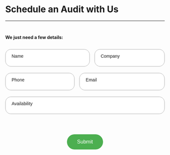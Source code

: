 # Schedule an Audit with Us

---

<style>
.input-container {
    position: relative;
    width: 100%;
    height: 55px;
    margin-bottom: 20px; /* Add this line to increase the space between input fields */
}

.input-container.filled .input-label {
    top: 10%;
    font-size: 12px;
}

.input-container input:valid + .input-label,
.input-container:focus-within .input-label {
    top: 10%;
    font-size: 12px;
}

.styled-input {
    width: 100%;
    height: 100%;
    padding: 20px 20px 10px 20px; /* Add top padding and remove bottom padding */
    box-sizing: border-box;
    border: 1px solid darkgrey;
    border-radius: 18px;
    font-size: 16px;
    font-family: Arial, sans-serif !important;
    color: black;
    font-weight: 100;
}

.input-label {
    position: absolute;
    left: 20px;
    top: 30%;
    transform: translateY(-10%);
    transition: 0.2s ease;
    font-family: Arial, sans-serif; /* Set the font for the label */
    font-weight: 100; /* Make the text thinner */
}

.input-container:focus-within .input-label {
    top: 10%; /* Adjust this value to control the label's final position */
    font-size: 12px;
}
</style>

<div style="padding-top: 15px;"></div>

**We just need a few details:**

<div style="padding-top: 15px;"></div>
<div style="display: flex;"><div style="flex: 60%; padding-left: 0px;">

<div class="input-container">
    <input type="text" id="name" name="name" class="styled-input" required>
    <label for="name" class="input-label">Name</label>
</div>

</div><div style="flex: 50%; padding-left: 15px;">

<div class="input-container">
    <input type="text" id="company" name="company" class="styled-input" required>
    <label for="company" class="input-label">Company</label>
</div>

</div></div>
<div style="display: flex;"><div style="flex: 40%; padding-left: 0px;">

<div class="input-container">
    <input type="tel" id="phone" name="phone" class="styled-input" required>
    <label for="phone" class="input-label">Phone</label>
</div>

</div><div style="flex: 50%; padding-left: 15px;">

<div class="input-container">
    <input type="email" id="email" name="email" class="styled-input" required>
    <label for="email" class="input-label">Email</label>
</div>

</div></div>

<div class="input-container">
    <input type="text" id="availability" name="availability" class="styled-input" required>
    <label for="availability" class="input-label">Availability</label>
</div>

<div id="button-container" style="padding-top: 40px; padding-bottom: 300px;">
    <button type="submit" class="submit-button" id="submit-button" onclick="submitForm()">Submit</button>
</div>


<style>
#button-container {
    display: flex; /* Use flexbox */
    justify-content: center; /* Center horizontally */
    align-items: center; /* Center vertically */
}

#submit-button {
    background-color: #4CAF50; /* Green background */
    border: none; /* Remove border */
    color: white; /* White text */
    padding: 15px 32px; /* Add some padding */
    text-align: center; /* Center the text */
    text-decoration: none; /* Remove underline */
    display: inline-block;
    font-size: 16px;
    margin: 4px 2px;
    cursor: pointer; /* Change cursor to pointer when hovering over the button */
    transition-duration: 0.4s; /* Add transition effect */
    border-radius: 25px; /* Add rounded corners */
}

#submit-button:hover {
    background-color: #4eb952; /* Lighter green background when hovering over the button */
}
</style>

<script>
function submitForm() {
    const name = document.getElementById('name').value;
    const company = document.getElementById('company').value;
    const phone = document.getElementById('phone').value;
    const email = document.getElementById('email').value;
    const availability = document.getElementById('availability').value;

    const subject = encodeURIComponent('New Audit Request');
    const body = encodeURIComponent(
        `Name: ${name}\n` +
        `Company: ${company}\n` +
        `Phone: ${phone}\n` +
        `Email: ${email}\n` +
        `Availability: ${availability}`
    );

    window.location.href = `mailto:your-email@example.com?subject=${subject}&body=${body}`;
}
</script>